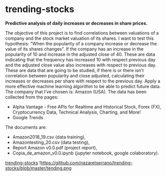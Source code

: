 # trending-stocks
**Predictive analysis of daily increases or decreases in share prices.**

The objective of this project is to find correlations between valuations of a company and the stock market valuation of its shares. I want to test this hypothesis: "When the popularity of a company increase or decrease  the value of its shares changes”.
If the company has an increase in the popularity of 10 and increase in the adjusted close of 40. These  are  data indicating that the frequency has increased 10 with respect previous day and the adjusted close value also increases with respect to previous day. These are data that are going to be studied, if there is or there isn't correlation between popularity and close adjusted, calculating their increases or decreases per share with respect to the previous day. Apply a more effective machine learning algorithm to be able to predict future data.     
The company that I’ve chosen is: Amazon (USA). The data has been collected from the pages:
- Alpha Vantage - Free APIs for Realtime and Historical Stock, Forex (FX), Cryptocurrency Data, Technical Analysis, Charting, and More!
- Google Trends

The documents are:
- Amazon2018_19.csv (data training),
- Amazontesting_20.csv (data testing),
- Report Amazon v0.0.pdf (project report),
- Copia_de_amazon_v0.0.ipynb (jupyter notebook, google colaboratory).

 [trending-stocks](https://github.com/nazaretserrano/trending-stocks)
 !https://github.com/nazaretserrano/trending-stocks/blob/master/tending.png
